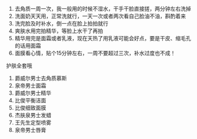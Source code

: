 1. 去角质一周一次，我一般用的时候不湿水，干手干脸直接搓，两分钟左右洗掉  
2. 洗面奶天天用，正常洗就行，一天一次或者两次看自己脸油不油，斟酌着来  
3. 洗完脸及时补水，倒一点在脸上拍拍就行  
4. 爽肤水用完拍精华，等脸上水干了再拍  
5. 精华用完是面霜或者乳液，现在天热了用乳液可能会好点，要是干皮、缩毛孔的话用面霜  
6. 面膜看心情，贴个15分钟左右，一周不要超过三次，补水过度也不成！  

护肤全套哦
1. 爵威尔男士去角质慕斯  
2. 泉帝男士面霜  
3. 爵威尔男士精华  
4. 比俊平衡洁面  
5. 比俊细致面膜  
6. 杰肤泉男士发蜡  
7. 王先生定型喷雾 
8. 泉帝男士唇膏